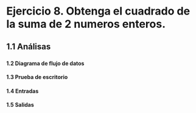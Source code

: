 # Ejercicio 8. Obtenga el cuadrado de la suma de 2 numeros enteros.
## 1.1 Análisas
###
#### 1.2 Diagrama de flujo de datos

#### 1.3 Prueba de escritorio
#### 1.4 Entradas
#### 1.5 Salidas
